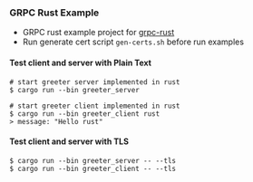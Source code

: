 ### GRPC Rust Example

* GRPC rust example project for [grpc-rust](https://github.com/stepancheg/grpc-rust)
* Run generate cert script `gen-certs.sh` before run examples

#### Test client and server with Plain Text

```
# start greeter server implemented in rust
$ cargo run --bin greeter_server

# start greeter client implemented in rust
$ cargo run --bin greeter_client rust
> message: "Hello rust"
```

#### Test client and server with TLS

```
$ cargo run --bin greeter_server -- --tls
$ cargo run --bin greeter_client -- --tls
```
